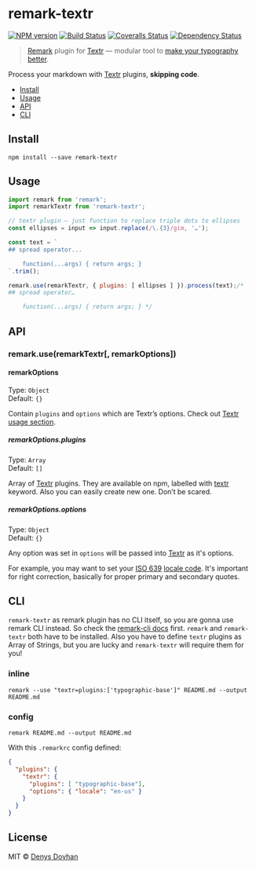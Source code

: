 # remark-textr

[![NPM version][npm-image]][npm-url]
[![Build Status][travis-image]][travis-url]
[![Coveralls Status][coveralls-image]][coveralls-url]
[![Dependency Status][depstat-image]][depstat-url]

> [Remark][remark] plugin for [Textr][textr] — modular tool to [make your typography better][typewriter-habits].

Process your markdown with [Textr][textr] plugins, **skipping code**.

* [Install](#install)
* [Usage](#usage)
* [API](#api)
* [CLI](#cli)

[typewriter-habits]: http://practicaltypography.com/typewriter-habits.html
[textr]: https://github.com/shuvalov-anton/textr

## Install

    npm install --save remark-textr

## Usage

```js
import remark from 'remark';
import remarkTextr from 'remark-textr';

// textr plugin — just function to replace triple dots to ellipses
const ellipses = input => input.replace(/\.{3}/gim, '…');

const text = `
## spread operator...

    function(...args) { return args; }
`.trim();

remark.use(remarkTextr, { plugins: [ ellipses ] }).process(text);/*
## spread operator…

    function(...args) { return args; } */
```

## API

### remark.use(remarkTextr[, remarkOptions])

#### remarkOptions

Type: `Object`  
Default: `{}`

Contain `plugins` and `options` which are Textr’s options. Check out [Textr usage section][textr-usage].

[textr-usage]: https://github.com/shuvalov-anton/textr#usage

##### remarkOptions.plugins

Type: `Array`  
Default: `[]`

Array of [Textr][textr] plugins. They are available on npm, labelled with [textr][textr-plugins] keyword. Also you can easily create new one. Don’t be scared.

[textr-plugins]: https://www.npmjs.com/browse/keyword/textr

##### remarkOptions.options

Type: `Object`  
Default: `{}`

Any option was set in `options` will be passed into [Textr][textr] as it's options.

For example, you may want to set your [ISO 639][iso] [locale code][locale]. It's important for right correction, basically for proper primary and secondary quotes.

## CLI

`remark-textr` as remark plugin has no CLI itself, so you are gonna use remark CLI instead. So check the [remark-cli docs][remark-cli] first. `remark` and `remark-textr` both have to be installed. Also you have to define `textr` plugins as Array of Strings, but you are lucky and `remark-textr` will require them for you!

[remark-cli]: https://github.com/wooorm/remark/#cli
[t-base]: https://github.com/iamstarkov/typographic-base

### inline

    remark --use "textr=plugins:['typographic-base']" README.md --output README.md

### config

    remark README.md --output README.md

With this `.remarkrc` config defined:

```json
{
  "plugins": {
    "textr": {
      "plugins": [ "typographic-base"],
      "options": { "locale": "en-us" }
    }
  }
}
```

## License

MIT © [Denys Dovhan](http://denysdovhan.com)

[remark]: https://github.com/wooorm/remark
[use]: https://github.com/wooorm/remark#remarkuseplugin-options
[locale]: https://github.com/shuvalov-anton/textr#locale-option-consistence
[iso]: http://www.wikiwand.com/en/List_of_ISO_639-1_codes

[remarkrc]: https://github.com/wooorm/remark/blob/master/doc/remarkrc.5.md
[remark-use]: https://github.com/wooorm/remark/blob/master/doc/remark.3.md#remarkuseplugin-options

[npm-url]: https://npmjs.org/package/remark-textr
[npm-image]: https://img.shields.io/npm/v/remark-textr.svg?style=flat-square

[travis-url]: https://travis-ci.org/denysdovhan/remark-textr
[travis-image]: https://img.shields.io/travis/denysdovhan/remark-textr.svg?style=flat-square

[coveralls-url]: https://coveralls.io/r/denysdovhan/remark-textr
[coveralls-image]: https://img.shields.io/coveralls/denysdovhan/remark-textr.svg?style=flat-square

[depstat-url]: https://david-dm.org/denysdovhan/remark-textr
[depstat-image]: https://david-dm.org/denysdovhan/remark-textr.svg?style=flat-square

